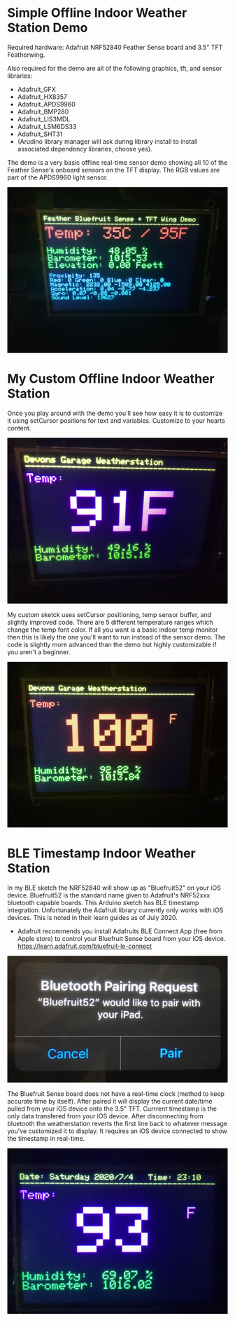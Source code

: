 # Simple Offline Indoor Weather Station Demo
Required hardware: Adafruit NRF52840 Feather Sense board and 3.5" TFT Featherwing.

Also required for the demo are all of the following graphics, tft, and sensor libraries:
* Adafruit_GFX
* Adafruit_HX8357
* Adafruit_APDS9960
* Adafruit_BMP280
* Adafruit_LIS3MDL
* Adafruit_LSM6DS33
* Adafruit_SHT31
* (Arudino library manager will ask during library install to install associated dependency libraries, choose yes).

The demo is a very basic offline real-time sensor demo showing all 10 of the Feather Sense's onboard sensors on the TFT display. The RGB values are part of the APDS9960 light sensor.

 ![](https://raw.githubusercontent.com/DJDevon3/Arduino/master/Adafruit%20NRF52840%20Feather%20Sense/DJDevon3_Simple_Offline_Weatherstation.jpg)
 
# My Custom Offline Indoor Weather Station
Once you play around with the demo you'll see how easy it is to customize it using setCursor positions for text and variables. Customize to your hearts content.

 ![](https://raw.githubusercontent.com/DJDevon3/Arduino/master/Adafruit%20NRF52840%20Feather%20Sense/DJDevon3_MyCustom_Offline_Weatherstation.jpg)
 
My custom sketck uses setCursor positioning, temp sensor buffer, and slightly improved code. There are 5 different temperature ranges which change the temp font color. If all you want is a basic indoor temp monitor then this is likely the one you'll want to run instead of the sensor demo. The code is slightly more advanced than the demo but highly customizable if you aren't a beginner.
 
  ![](https://github.com/DJDevon3/Arduino/blob/master/Adafruit%20NRF52840%20Feather%20Sense/DJDevon3_MyCustom_Offline_Weatherstation_Humidity.jpg)
  
  # BLE Timestamp Indoor Weather Station
  In my BLE sketch the NRF52840 will show up as "Bluefruit52" on your iOS device. Bluefruit52 is the standard name given to Adafruit's NRF52xxx bluetooth capable boards. This Arduino sketch has BLE timestamp integration. Unfortunately the Adafruit library currently only works with iOS devices. This is noted in their learn guides as of July 2020.
  
  * Adafruit recommends you install Adafruits BLE Connect App (free from Apple store) to control your Bluefruit Sense board from your iOS device.
  https://learn.adafruit.com/bluefruit-le-connect
  
  ![](https://github.com/DJDevon3/Arduino/blob/master/Adafruit%20NRF52840%20Feather%20Sense/DJDevon3_BLE_Weatherstation_ios_pairing.jpg)
  
  The Bluefruit Sense board does not have a real-time clock (method to keep accurate time by itself). After paired it will display the current date/time pulled from your iOS device onto the 3.5" TFT. Currrent timestamp is the only data transfered from your iOS device. After disconnecting from bluetooth the weatherstation reverts the first line back to whatever message you've customized it to display. It requires an iOS device connected to show the timestamp in real-time.
  
  ![](https://github.com/DJDevon3/Arduino/blob/master/Adafruit%20NRF52840%20Feather%20Sense/DJDevon3_BLE_Weatherstation.jpg)
  
  
